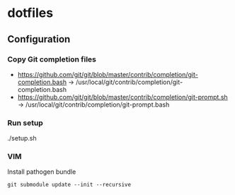 # dotfiles

## Configuration

### Copy Git completion files
- https://github.com/git/git/blob/master/contrib/completion/git-completion.bash -> /usr/local/git/contrib/completion/git-completion.bash
- https://github.com/git/git/blob/master/contrib/completion/git-prompt.sh -> /usr/local/git/contrib/completion/git-prompt.bash


### Run setup
./setup.sh

### VIM
Install pathogen bundle

```
git submodule update --init --recursive
```
